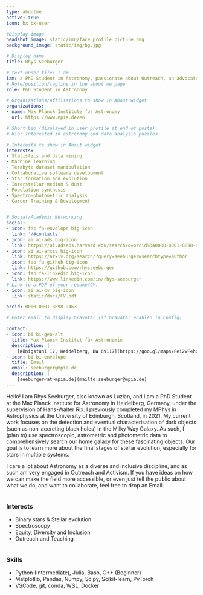 ```yaml
---
type: aboutme
active: true
icon: bx bx-user

#Display image
headshot_image: static/img/face_profile_picture.png
background_image: static/img/bg.jpg

# Display name
title: Rhys Seeburger

# text under tile: I am ...
iam: a PhD Student in Astronomy, passionate about Outreach, an advocate for EDI in STEM, an avid Python user
# Role/position/tagline in the about me page
role: PhD Student in Astronomy

# Organizations/Affiliations to show in About widget
organizations:
- name: Max Planck Institute for Astronomy
  url: https://www.mpia.de/en

# Short bio (displayed in user profile at end of posts)
# bio: Interested in astronomy and data analysis puzzles

# Interests to show in About widget
interests:
- Statistics and data mining
- Machine learning
- Terabyte dataset manipulation
- Collaborative software development
- Star formation and evolution
- Interstellar medium & dust
- Population synthesis
- Spectro-photometric analysis
- Career Training & Development


# Social/Academic Networking
social:
- icon: fas fa-envelope big-icon
  link: '/#contacts'
- icon: ai ai-ads big-icon
  link: https://ui.adsabs.harvard.edu/search/q=orcid%3A0000-0001-8898-9463
- icon: ai ai-arxiv big-icon
  link: https://arxiv.org/search/?query=seeburger&searchtype=author
- icon: fab fa-github big-icon
  link: https://github.com/rhysseeburger
- icon: fab fa-linkedin big-icon
  link: https://www.linkedin.com/in/rhys-seeburger
# Link to a PDF of your resume/CV.
- icon: ai ai-cv big-icon
  link: static/docs/CV.pdf

orcid: 0000-0001-8898-9463

# Enter email to display Gravatar (if Gravatar enabled in Config)

contact:
- icon: bi bi-geo-alt
  title: Max-Planck-Institut für Astronomie
  description: |
    [Königstuhl 17, Heidelberg, BW 69117](https://goo.gl/maps/Fei2wF4hCszwcjVU6)
- icon: bi bi-envelope
  title: Email
  email: seeburger@mpia.de
  description: |
    [seeburger<at>mpia.de](mailto:seeburger@mpia.de)
---
```


Hello! I am Rhys Seeburger, also known as Luzian, and I am a PhD Student at the Max Planck Institute for Astronomy in Heidelberg, Germany, under the supervision of Hans-Walter Rix. I previously completed my MPhys in Astrophysics at the University of Edinburgh, Scotland, in 2021.
My current work focuses on the detection and eventual characterisation of dark objects (such as non-accreting black holes) in the Milky Way Galaxy. As such, I (plan to) use spectroscopic, astrometric and photometric data to comprehensively search our home galaxy for these fascinating objects. Our goal is to learn more about the final stages of stellar evolution, especially for stars in multiple systems.

I care a lot about Astronomy as a diverse and inclusive discipline, and as such am very engaged in Outreach and Activism. If you have ideas on how we can make the field more accessible, or even just tell the public about what we do, and want to collaborate, feel free to drop an Email.

<div markdown="block" style="display:flex;justify-content: space-between;flex-wrap: wrap; flex-direction: row;">
<div markdown="block">

### Interests

* Binary stars & Stellar evolution
* Spectroscopy
* Equity, Diversity and Inclusion
* Outreach and Teaching

</div>
<div markdown="block">

### Skills
* <i class="fas fa-code big-icon"></i>  Python (Intermediate), Julia, Bash, C++ (Beginner)
* <i class="fas fa-chart-line big-icon"></i>  Matplotlib, Pandas, Numpy, Scipy, Scikit-learn, PyTorch
* <i class="fa-brands fa-codepen big-icon"></i> VSCode, git, conda, WSL, Docker

</div>
</div>